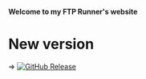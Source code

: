 **Welcome to my FTP Runner's website**

# New version
=> [![GitHub Release](https://img.shields.io/github/release/Open-Shell/Open-Shell-Menu.svg)](https://github.com/win20-official/FTP-Runner/releases)

